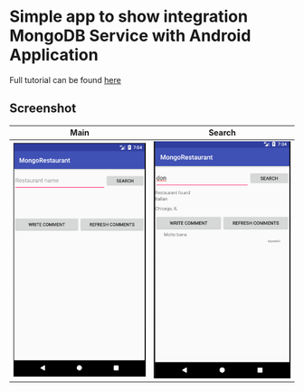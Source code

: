 # Simple app to show integration MongoDB Service with Android Application
Full tutorial can be found [here](https://docs.mongodb.com/stitch/examples/mongodb-android/)

## Screenshot
Main        |  Search       
:-------------:|:-------------:
![main](screenshot/main.PNG) | ![search](screenshot/search.PNG)
